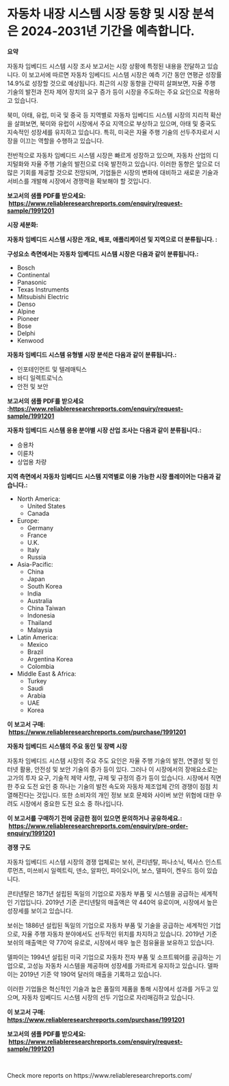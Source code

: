 <p><h1>자동차 내장 시스템 시장 동향 및 시장 분석은 2024-2031년 기간을 예측합니다.</h1></p><p><strong>요약</strong></p>
<p><p>자동차 임베디드 시스템 시장 조사 보고서는 시장 상황에 특정된 내용을 전달하고 있습니다. 이 보고서에 따르면 자동차 임베디드 시스템 시장은 예측 기간 동안 연평균 성장률 14.9%로 성장할 것으로 예상됩니다. 최근의 시장 동향을 간략히 살펴보면, 자율 주행 기술의 발전과 전자 제어 장치의 요구 증가 등이 시장을 주도하는 주요 요인으로 작용하고 있습니다.</p><p>북미, 아태, 유럽, 미국 및 중국 등 지역별로 자동차 임베디드 시스템 시장의 지리적 확산을 살펴보면, 북미와 유럽이 시장에서 주요 지역으로 부상하고 있으며, 아태 및 중국도 지속적인 성장세를 유지하고 있습니다. 특히, 미국은 자율 주행 기술의 선두주자로서 시장을 이끄는 역할을 수행하고 있습니다.</p><p>전반적으로 자동차 임베디드 시스템 시장은 빠르게 성장하고 있으며, 자동차 산업의 디지털화와 자율 주행 기술의 발전으로 더욱 발전하고 있습니다. 이러한 동향은 앞으로 더 많은 기회를 제공할 것으로 전망되며, 기업들은 시장의 변화에 대비하고 새로운 기술과 서비스를 개발해 시장에서 경쟁력을 확보해야 할 것입니다.</p></p>
<p><strong>보고서의 샘플 PDF를 받으세요: &nbsp;<a href="https://www.reliableresearchreports.com/enquiry/request-sample/1991201">https://www.reliableresearchreports.com/enquiry/request-sample/1991201</a></strong></p>
<p><strong>시장 세분화:</strong></p>
<p><strong> 자동차 임베디드 시스템 시장은 개요, 배포, 애플리케이션 및 지역으로 더 분류됩니다. :</strong></p>
<p><strong>구성요소 측면에서는 자동차 임베디드 시스템 시장은 다음과 같이 분류됩니다.:</strong></p>
<p><ul><li>Bosch</li><li>Continental</li><li>Panasonic</li><li>Texas Instruments</li><li>Mitsubishi Electric</li><li>Denso</li><li>Alpine</li><li>Pioneer</li><li>Bose</li><li>Delphi</li><li>Kenwood</li></ul></p>
<p><strong> 자동차 임베디드 시스템 유형별 시장 분석은 다음과 같이 분류됩니다.:</strong></p>
<p><ul><li>인포테인먼트 및 텔레매틱스</li><li>바디 일렉트로닉스</li><li>안전 및 보안</li></ul></p>
<p><strong>보고서의 샘플 PDF를 받으세요 :<a href="https://www.reliableresearchreports.com/enquiry/request-sample/1991201">https://www.reliableresearchreports.com/enquiry/request-sample/1991201</a></strong></p>
<p><strong> 자동차 임베디드 시스템 응용 분야별 시장 산업 조사는 다음과 같이 분류됩니다.:</strong></p>
<p><ul><li>승용차</li><li>이륜차</li><li>상업용 차량</li></ul></p>
<p><strong>지역 측면에서 자동차 임베디드 시스템 지역별로 이용 가능한 시장 플레이어는 다음과 같습니다.:</strong></p>
<p><ul>
    <li>
        North America:
        <ul>
            <li>United States</li>
            <li>Canada</li>
        </ul>
    </li>
    <li>
        Europe:
        <ul>
            <li>Germany</li>
            <li>France</li>
            <li>U.K.</li>
            <li>Italy</li>
            <li>Russia</li>
        </ul>
    </li>
    <li>
        Asia-Pacific:
        <ul>
            <li>China</li>
            <li>Japan</li>
            <li>South Korea</li>
            <li>India</li>
            <li>Australia</li>
            <li>China Taiwan</li>
            <li>Indonesia</li>
            <li>Thailand</li>
            <li>Malaysia</li>
        </ul>
    </li>
    <li>
        Latin America:
        <ul>
            <li>Mexico</li>
            <li>Brazil</li>
            <li>Argentina Korea</li>
            <li>Colombia</li>
        </ul>
    </li>
    <li>
        Middle East & Africa:
        <ul>
            <li>Turkey</li>
            <li>Saudi</li>
            <li>Arabia</li>
            <li>UAE</li>
            <li>Korea</li>
        </ul>
    </li>
    </ul></p>
<p><strong>이 보고서 구매: &nbsp;<a href="https://www.reliableresearchreports.com/purchase/1991201">https://www.reliableresearchreports.com/purchase/1991201</a></strong></p>
<p><strong>자동차 임베디드 시스템의 주요 동인 및 장벽 시장</strong></p>
<p><p>자동차 임베디드 시스템 시장의 주요 주도 요인은 자율 주행 기술의 발전, 연결성 및 인터넷 활용, 안전성 및 보안 기술의 증가 등이 있다. 그러나 이 시장에서의 장애요소로는 고가의 투자 요구, 기술적 제약 사항, 규제 및 규정의 증가 등이 있습니다. 시장에서 직면한 주요 도전 요인 중 하나는 기술의 발전 속도와 자동차 제조업체 간의 경쟁이 점점 치열해진다는 것입니다. 또한 소비자의 개인 정보 보호 문제와 사이버 보안 위협에 대한 우려도 시장에서 중요한 도전 요소 중 하나입니다.</p></p>
<p><strong>이 보고서를 구매하기 전에 궁금한 점이 있으면 문의하거나 공유하세요.: &nbsp;<a href="https://www.reliableresearchreports.com/enquiry/pre-order-enquiry/1991201">https://www.reliableresearchreports.com/enquiry/pre-order-enquiry/1991201</a></strong></p>
<p><strong>경쟁 구도</strong></p>
<p><p>자동차 임베디드 시스템 시장의 경쟁 업체로는 보쉬, 콘티넨탈, 파나소닉, 텍사스 인스트루먼츠, 미쓰비시 일렉트릭, 덴소, 알파인, 파이오니어, 보스, 델파이, 켄우드 등이 있습니다. </p><p>콘티넨탈은 1871년 설립된 독일의 기업으로 자동차 부품 및 시스템을 공급하는 세계적인 기업입니다. 2019년 기준 콘티넨탈의 매출액은 약 440억 유로이며, 시장에서 높은 성장세를 보이고 있습니다. </p><p>보쉬는 1886년 설립된 독일의 기업으로 자동차 부품 및 기술을 공급하는 세계적인 기업으로, 자율 주행 자동차 분야에서도 선두적인 위치를 차지하고 있습니다. 2019년 기준 보쉬의 매출액은 약 770억 유로로, 시장에서 매우 높은 점유율을 보유하고 있습니다.</p><p>델파이는 1994년 설립된 미국 기업으로 자동차 전자 부품 및 소프트웨어를 공급하는 기업으로, 고성능 자동차 시스템을 제공하며 성장세를 가파르게 유지하고 있습니다. 델파이는 2019년 기준 약 190억 달러의 매출을 기록하고 있습니다. </p><p>이러한 기업들은 혁신적인 기술과 높은 품질의 제품을 통해 시장에서 성과를 거두고 있으며, 자동차 임베디드 시스템 시장의 선두 기업으로 자리매김하고 있습니다.</p></p>
<p><strong>이 보고서 구매: &nbsp; <a href="https://www.reliableresearchreports.com/purchase/1991201">https://www.reliableresearchreports.com/purchase/1991201</a></strong></p>
<p><strong>보고서의 샘플 PDF를 받으세요: &nbsp;<a href="https://www.reliableresearchreports.com/enquiry/request-sample/1991201">https://www.reliableresearchreports.com/enquiry/request-sample/1991201</a></strong><strong></strong></p>
<p>&nbsp;</p>
<p>Check more reports on https://www.reliableresearchreports.com/</p>